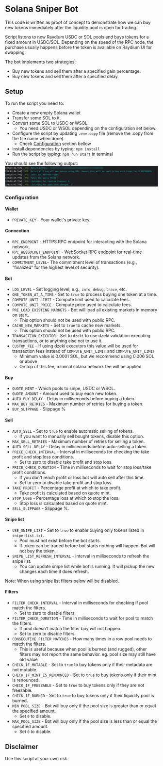 # Solana Sniper Bot

This code is written as proof of concept to demonstrate how we can buy new tokens immediately after the liquidity pool is open for trading.

Script listens to new Raydium USDC or SOL pools and buys tokens for a fixed amount in USDC/SOL. Depending on the speed of the RPC node, the purchase usually happens before the token is available on Raydium UI for swapping.

The bot implements two strategies:

- Buy new tokens and sell them after a specified gain percentage.
- Buy new tokens and sell them after a specified delay.

## Setup

To run the script you need to:

- Create a new empty Solana wallet
- Transfer some SOL to it.
- Convert some SOL to USDC or WSOL.
  - You need USDC or WSOL depending on the configuration set below.
- Configure the script by updating `.env.copy` file (remove the .copy from the file name when done).
  - Check [Configuration](#configuration) section bellow
- Install dependencies by typing: `npm install`
- Run the script by typing: `npm run start` in terminal

You should see the following output:  
![output](readme/output.png)

### Configuration

#### Wallet

- `PRIVATE_KEY` - Your wallet's private key.

#### Connection

- `RPC_ENDPOINT` - HTTPS RPC endpoint for interacting with the Solana network.
- `RPC_WEBSOCKET_ENDPOINT` - WebSocket RPC endpoint for real-time updates from the Solana network.
- `COMMITMENT_LEVEL`- The commitment level of transactions (e.g., "finalized" for the highest level of security).

#### Bot

- `LOG_LEVEL` - Set logging level, e.g., `info`, `debug`, `trace`, etc.
- `ONE_TOKEN_AT_A_TIME` - Set to `true` to process buying one token at a time.
- `COMPUTE_UNIT_LIMIT` - Compute limit used to calculate fees.
- `COMPUTE_UNIT_PRICE` - Compute price used to calculate fees.
- `PRE_LOAD_EXISTING_MARKETS` - Bot will load all existing markets in memory on start.
  - This option should not be used with public RPC.
- `CACHE_NEW_MARKETS` - Set to `true` to cache new markets.
  - This option should not be used with public RPC.
- `TRANSACTION_EXECUTOR` - Set to `dzeki` to use dzeki validation executing transactions, or to anything else not to use it.
- `CUSTOM_FEE` - If using dzeki executors this value will be used for transaction fees instead of `COMPUTE_UNIT_LIMIT` and `COMPUTE_UNIT_LIMIT`
  - Minimum value is 0.0001 SOL, but we recommend using 0.006 SOL or above
  - On top of this fee, minimal solana network fee will be applied

#### Buy

- `QUOTE_MINT` - Which pools to snipe, USDC or WSOL.
- `QUOTE_AMOUNT` - Amount used to buy each new token.
- `AUTO_BUY_DELAY` - Delay in milliseconds before buying a token.
- `MAX_BUY_RETRIES` - Maximum number of retries for buying a token.
- `BUY_SLIPPAGE` - Slippage %

#### Sell

- `AUTO_SELL` - Set to `true` to enable automatic selling of tokens.
  - If you want to manually sell bought tokens, disable this option.
- `MAX_SELL_RETRIES` - Maximum number of retries for selling a token.
- `AUTO_SELL_DELAY` - Delay in milliseconds before auto-selling a token.
- `PRICE_CHECK_INTERVAL` - Interval in milliseconds for checking the take profit and stop loss conditions.
  - Set to zero to disable take profit and stop loss.
- `PRICE_CHECK_DURATION` - Time in milliseconds to wait for stop loss/take profit conditions.
  - If you don't reach profit or loss bot will auto sell after this time.
  - Set to zero to disable take profit and stop loss.
- `TAKE_PROFIT` - Percentage profit at which to take profit.
  - Take profit is calculated based on quote mint.
- `STOP_LOSS` - Percentage loss at which to stop the loss.
  - Stop loss is calculated based on quote mint.
- `SELL_SLIPPAGE` - Slippage %.

#### Snipe list

- `USE_SNIPE_LIST` - Set to `true` to enable buying only tokens listed in `snipe-list.txt`.
  - Pool must not exist before the bot starts.
  - If token can be traded before bot starts nothing will happen. Bot will not buy the token.
- `SNIPE_LIST_REFRESH_INTERVAL` - Interval in milliseconds to refresh the snipe list.
  - You can update snipe list while bot is running. It will pickup the new changes each time it does refresh.

Note: When using snipe list filters below will be disabled.

#### Filters

- `FILTER_CHECK_INTERVAL` - Interval in milliseconds for checking if pool match the filters.
  - Set to zero to disable filters.
- `FILTER_CHECK_DURATION` - Time in milliseconds to wait for pool to match the filters.
  - If pool doesn't match the filter buy will not happen.
  - Set to zero to disable filters.
- `CONSECUTIVE_FILTER_MATCHES` - How many times in a row pool needs to match the filters.
  - This is useful because when pool is burned (and rugged), other filters may not report the same behavior. eg. pool size may still have old value
- `CHECK_IF_MUTABLE` - Set to `true` to buy tokens only if their metadata are not mutable.
- `CHECK_IF_MINT_IS_RENOUNCED` - Set to `true` to buy tokens only if their mint is renounced.
- `CHECK_IF_FREEZABLE` - Set to `true` to buy tokens only if they are not freezable.
- `CHECK_IF_BURNED` - Set to `true` to buy tokens only if their liquidity pool is burned.
- `MIN_POOL_SIZE` - Bot will buy only if the pool size is greater than or equal the specified amount.
  - Set `0` to disable.
- `MAX_POOL_SIZE` - Bot will buy only if the pool size is less than or equal the specified amount.
  - Set `0` to disable.

## Disclaimer

Use this script at your own risk.
